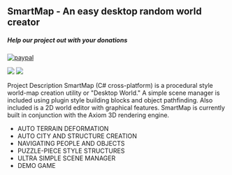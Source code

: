 ## SmartMap - An easy desktop random world creator
##### Help our project out with your donations
[![paypal](https://www.paypalobjects.com/en_US/i/btn/btn_donate_LG.gif)](https://www.paypal.com/cgi-bin/webscr?cmd=_s-xclick&hosted_button_id=R5F67XT866R72)

<img src="https://camo.githubusercontent.com/491527f3748ea510d5da333b200e3ce2b6f5d068/687474703a2f2f7777772e73746172706f72746d656469612e636f6d2f706963732f536d6172744d617042616e6e657230312e6a7067">

<img src="https://camo.githubusercontent.com/ef88ae0dd0a1ed5a7c1716f938fdd23f809fbb31/687474703a2f2f7777772e73746172706f72746d656469612e636f6d2f706963732f536d6172744d617050726576696577732e6a7067">

Project Description SmartMap (C# cross-platform) is a procedural style world-map creation utility or "Desktop World." A simple scene manager is included using plugin style building blocks and object pathfinding. Also included is a 2D world editor with graphical features. SmartMap is currently built in conjunction with the Axiom 3D rendering engine.

<ul><li>AUTO TERRAIN DEFORMATION</li>
<li>AUTO CITY AND STRUCTURE CREATION</li>
<li>NAVIGATING PEOPLE AND OBJECTS</li>
<li>PUZZLE-PIECE STYLE STRUCTURES</li>
<li>ULTRA SIMPLE SCENE MANAGER</li>
<li>DEMO GAME</li></ol>

